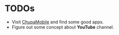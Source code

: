# TODOs

 - Visit [ChupaMobile](https://www.chupamobile.com/) and find some good apps.
 - Figure out some concept about **YouTube** channel.

<!--stackedit_data:
eyJoaXN0b3J5IjpbLTExMjgyOTc0NzUsLTIwMTgwOTAyNTMsLT
I0Nzc0MDc4OSwtMjAxODA5MDI1MywtMjQ3NzQwNzg5XX0=
-->
